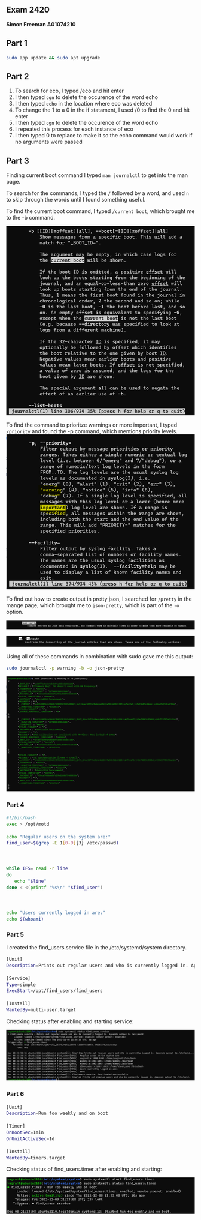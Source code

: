 ## Exam 2420
**Simon Freeman A01074210**

## Part 1
```bash
sudo app update && sudo apt upgrade
```


## Part 2
1. To search for eco, I typed /eco and hit enter
2. I then typed `cgn` to delete the occurence of the word echo
3. I then typed `echo` in the location where eco was deleted
4. To change the 1 to a 0 in the if statament, I used /0 to find the 0 and hit enter
5. I then typed `cgn` to delete the occurence of the word echo
6. I repeated this process for each instance of eco
7. I then typed 0 to replace to make it so the echo command would work if no arguments were passed


## Part 3

Finding current boot command
I typed `man journalctl` to get into the man page.

To search for the commands, I typed the `/` followed by a word, and used `n` to skip through the words until I found something useful.

To find the current boot command, I typed `/current boot`, which brought me to the -b command.

![part_3_bcommand](Images/part3_currentBoot.png)

To find the command to prioritze warnings or more important, I typed `/priority` and found the -p command, which mentions priority levels.
![part3_warning_important](Images/part3_warning_important.png)

To find out how to create output in pretty json, I searched for `/pretty` in the mange page, which brought me to `json-pretty`, which is part of the `-o` option.

![part3_json_pretty](Images/part3_json_pretty.png)

![part_3_o_command](Images/part_3_o_command.png)

Using all of these commands in combination with sudo gave me this output:

```bash
sudo journalctl -p warning -b -o json-pretty
```

![part_3_using_command](Images/part_3_using_command.png)


### Part 4

```bash
#!/bin/bash
exec > /opt/motd

echo "Regular users on the system are:"
find_user=$(grep -E 1[0-9]{3} /etc/passwd)



while IFS= read -r line
do
   echo "$line"
done < <(printf '%s\n' "$find_user")



echo "Users currently logged in are:"
echo $(whoami)
```

### Part 5

I created the find_users.service file in the /etc/systemd/system directory.

```bash
[Unit]
Description=Prints out regular users and who is currently logged in. Appends output to /etc/motd

[Service]
Type=simple
ExecStart=/opt/find_users/find_users

[Install]
WantedBy=multi-user.target
```


Checking status after enabling and starting service:

![part5_status_ctl](Images/part5_status_ctl.png)

### Part 6

```bash
[Unit]
Description=Run foo weekly and on boot

[Timer]
OnBootSec=1min
OnUnitActiveSec=1d

[Install]
WantedBy=timers.target
```

Checking status of find_users.timer after enabling and starting:

![part6_status_timer](Images/part6_status_timer.png)

